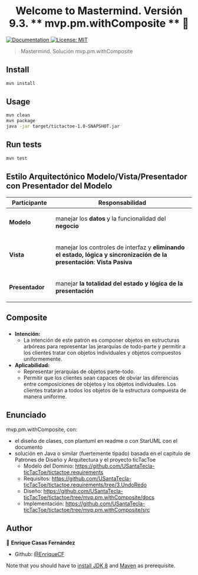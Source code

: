 <h1 align="center">Welcome to Mastermind. Versión 9.3. ** mvp.pm.withComposite ** 👋</h1>
<p>
  <a href="/docs" target="_blank">
    <img alt="Documentation" src="https://img.shields.io/badge/documentation-yes-brightgreen.svg" />
  </a>
  <a href="#" target="_blank">
    <img alt="License: MIT" src="https://img.shields.io/badge/License-MIT-yellow.svg" />
  </a>
</p>

> Mastermind. Solución mvp.pm.withComposite

## Install

```sh
mvn install
```

## Usage

```sh
mvn clean
mvn package
java -jar target/tictactoe-1.0-SNAPSHOT.jar
```

## Run tests

```sh
mvn test
```




## Estilo Arquitectónico Modelo/Vista/Presentador con Presentador del Modelo
<table class="tableblock frame-all grid-all stretch">
<colgroup>
<col style="width: 25%;">
<col style="width: 75%;">
</colgroup>
<thead>
<tr>
<th class="tableblock halign-left valign-top">Participante</th>
<th class="tableblock halign-left valign-top">Responsabilidad</th>
</tr>
</thead>
<tbody>
<tr>
<td class="tableblock halign-left valign-top"><div class="content"><div class="paragraph">
<p><strong class="blue">Modelo</strong></p>
</div></div></td>
<td class="tableblock halign-left valign-top"><div class="content"><div class="paragraph">
<p>manejar los <strong class="blue">datos</strong> y la funcionalidad del <strong class="blue">negocio</strong></p>
</div></div></td>
</tr>
<tr>
<td class="tableblock halign-left valign-top"><div class="content"><div class="paragraph">
<p><strong class="blue">Vista</strong></p>
</div></div></td>
<td class="tableblock halign-left valign-top"><div class="content"><div class="paragraph">
<p>manejar los controles de interfaz y <strong class="blue">eliminando el estado, lógica y sincronización de la presentación</strong>: <strong class="blue">Vista Pasiva</strong></p>
</div></div></td>
</tr>
<tr>
<td class="tableblock halign-left valign-top"><div class="content"><div class="paragraph">
<p><strong class="blue">Presentador</strong></p>
</div></div></td>
<td class="tableblock halign-left valign-top"><div class="content"><div class="paragraph">
<p>manejar <strong class="blue">la totalidad del estado y lógica de la presentación</strong></p>
</div></div></td>
</tr>
</tbody>
</table>

## Composite
### 
* **Intención:**
  * La intención de este patrón es componer objetos en estructuras arbóreas para representar las jerarquías de todo-parte y permitir a los clientes tratar con objetos individuales y objetos compuestos uniformemente.
* **Aplicabilidad:**
  *  Representar jerarquías de objetos parte-todo.
  *  Permitir que los clientes sean capaces de obviar las diferencias entre composiciones de objetos y los objetos individuales. Los clientes tratarán a todos los objetos de la estructura compuesta de manera uniforme.

## Enunciado
mvp.pm.withComposite, con:
* el diseño de clases, con plantuml en readme o con StarUML con el documento  
* solución en Java o similar (fuertemente tipado) basada en el capitulo de Patrones de Diseño y Arquitectura y el proyecto ticTacToe
  *  Modelo del Dominio: https://github.com/USantaTecla-ticTacToe/tictactoe.requirements
  *  Requisitos: https://github.com/USantaTecla-ticTacToe/tictactoe.requirements/tree/3.UndoRedo
  *  Diseño: https://github.com/USantaTecla-ticTacToe/tictactoe/tree/mvp.pm.withComposite/docs
  *  Implementación:  https://github.com/USantaTecla-ticTacToe/tictactoe/tree/mvp.pm.withComposite/src


## Author

👤 **Enrique Casas Fernández**

* Github: [@EnriqueCF](https://github.com/EnriqueCF)


Note that you should have to [install JDK 8](http://www.oracle.com/technetwork/java/javase/downloads/jdk8-downloads-2133151.html) and [Maven](https://maven.apache.org/install.html) as prerequisite.
